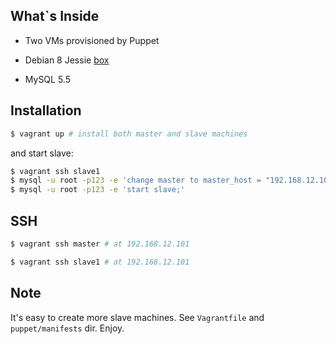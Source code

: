 ## What`s Inside

* Two VMs provisioned by Puppet

* Debian 8 Jessie [box](https://vagrantcloud.com/lazyfrosch/boxes/debian-8-jessie-amd64-puppet)

* MySQL 5.5

## Installation

```bash
$ vagrant up # install both master and slave machines
```

and start slave:

```bash
$ vagrant ssh slave1
$ mysql -u root -p123 -e 'change master to master_host = "192.168.12.101", master_user = "slave_user", master_password = "123", master_port = 3306;'
$ mysql -u root -p123 -e 'start slave;'
```

## SSH

```bash
$ vagrant ssh master # at 192.168.12.101
```

```bash
$ vagrant ssh slave1 # at 192.168.12.101
```

## Note

It's easy to create more slave machines. See `Vagrantfile` and `puppet/manifests` dir. Enjoy.
